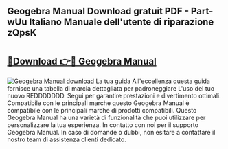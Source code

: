 ## Geogebra Manual Download gratuit PDF - Part-wUu Italiano Manuale dell'utente di riparazione zQpsK

# <h2><a href="http://dfggju.blite.top/?on=Geogebra+Manual">🔗Download 👉🔴 Geogebra Manual</a></h2>

[![Geogebra Manual download](https://i.imgur.com/lujVjoI.png)](http://dfggju.blite.top/?on=Geogebra+Manual)
La tua guida All'eccellenza questa guida fornisce una tabella di marcia dettagliata per padroneggiare L'uso del tuo nuovo REDDDDDDD. Segui per garantire prestazioni e divertimento ottimali. Compatibile con le principali marche questo Geogebra Manual è compatibile con le principali marche di prodotti compatibili. Questo Geogebra Manual ha una varietà di funzionalità che puoi utilizzare per personalizzare la tua esperienza. In contatto con noi per il supporto Geogebra Manual. In caso di domande o dubbi, non esitare a contattare il nostro team di assistenza clienti dedicato.
